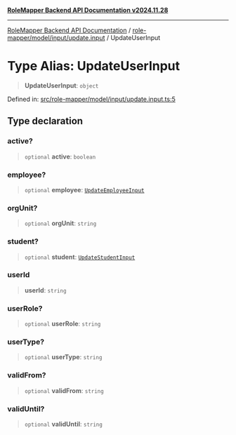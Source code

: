 [**RoleMapper Backend API Documentation v2024.11.28**](../../../../../README.md)

***

[RoleMapper Backend API Documentation](../../../../../modules.md) / [role-mapper/model/input/update.input](../README.md) / UpdateUserInput

# Type Alias: UpdateUserInput

> **UpdateUserInput**: `object`

Defined in: [src/role-mapper/model/input/update.input.ts:5](https://github.com/FlowCraft-AG/RoleMapper/blob/2b9cb86a69a058eebb4388dc6380ab3f35004bd1/backend/src/role-mapper/model/input/update.input.ts#L5)

## Type declaration

### active?

> `optional` **active**: `boolean`

### employee?

> `optional` **employee**: [`UpdateEmployeeInput`](UpdateEmployeeInput.md)

### orgUnit?

> `optional` **orgUnit**: `string`

### student?

> `optional` **student**: [`UpdateStudentInput`](UpdateStudentInput.md)

### userId

> **userId**: `string`

### userRole?

> `optional` **userRole**: `string`

### userType?

> `optional` **userType**: `string`

### validFrom?

> `optional` **validFrom**: `string`

### validUntil?

> `optional` **validUntil**: `string`
